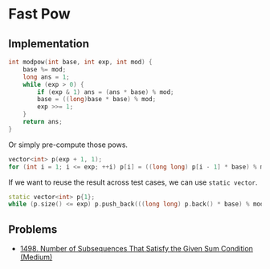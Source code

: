 # Fast Pow

## Implementation

```cpp
int modpow(int base, int exp, int mod) {
    base %= mod;
    long ans = 1;
    while (exp > 0) {
        if (exp & 1) ans = (ans * base) % mod;
        base = ((long)base * base) % mod;
        exp >>= 1;
    }
    return ans;
}
```

Or simply pre-compute those pows.

```cpp
vector<int> p(exp + 1, 1);
for (int i = 1; i <= exp; ++i) p[i] = ((long long) p[i - 1] * base) % mod;
```

If we want to reuse the result across test cases, we can use `static vector`.

```cpp
static vector<int> p{1};
while (p.size() <= exp) p.push_back(((long long) p.back() * base) % mod);
```

## Problems

* [1498. Number of Subsequences That Satisfy the Given Sum Condition (Medium)](https://leetcode.com/problems/number-of-subsequences-that-satisfy-the-given-sum-condition/)